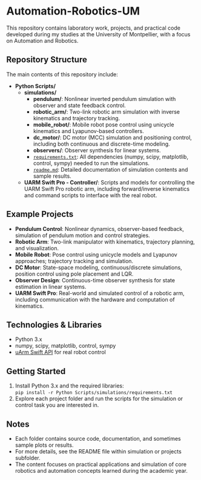 # Automation-Robotics-UM

This repository contains laboratory work, projects, and practical code developed during my studies at the University of Montpellier, with a focus on Automation and Robotics.

## Repository Structure

The main contents of this repository include:

- **Python Scripts/**
  - **simulations/**
    - **pendulum/**: Nonlinear inverted pendulum simulation with observer and state feedback control.
    - **robotic_arm/**: Two-link robotic arm simulation with inverse kinematics and trajectory tracking.
    - **mobile_robot/**: Mobile robot pose control using unicycle kinematics and Lyapunov-based controllers.
    - **dc_motor/**: DC motor (MCC) simulation and positioning control, including both continuous and discrete-time modeling.
    - **observers/**: Observer synthesis for linear systems.
    - [`requirements.txt`](Python%20Scripts/simulations/requirements.txt): All dependencies (numpy, scipy, matplotlib, control, sympy) needed to run the simulations.
    - [`readme.md`](Python%20Scripts/simulations/readme.md): Detailed documentation of simulation contents and sample results.
  - **UARM Swift Pro - Controller/**: Scripts and models for controlling the UARM Swift Pro robotic arm, including forward/inverse kinematics and command scripts to interface with the real robot.

## Example Projects

- **Pendulum Control**: Nonlinear dynamics, observer-based feedback, simulation of pendulum motion and control strategies.
- **Robotic Arm**: Two-link manipulator with kinematics, trajectory planning, and visualization.
- **Mobile Robot**: Pose control using unicycle models and Lyapunov approaches; trajectory tracking and simulation.
- **DC Motor**: State-space modeling, continuous/discrete simulations, position control using pole placement and LQR.
- **Observer Design**: Continuous-time observer synthesis for state estimation in linear systems.
- **UARM Swift Pro**: Real-world and simulated control of a robotic arm, including communication with the hardware and computation of kinematics.

## Technologies & Libraries

- Python 3.x
- numpy, scipy, matplotlib, control, sympy
- [uArm Swift API](https://github.com/uarm-developer/python-uarm) for real robot control

## Getting Started

1. Install Python 3.x and the required libraries:  
   `pip install -r Python Scripts/simulations/requirements.txt`
2. Explore each project folder and run the scripts for the simulation or control task you are interested in.

## Notes

- Each folder contains source code, documentation, and sometimes sample plots or results.
- For more details, see the README file within simulation or projects subfolder.
- The content focuses on practical applications and simulation of core robotics and automation concepts learned during the academic year.
